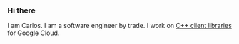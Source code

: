 ### Hi there

I am Carlos. I am a software engineer by trade.
I work on [C++ client libraries](https://github.com/googleapis/google-cloud-cpp)
for Google Cloud.
